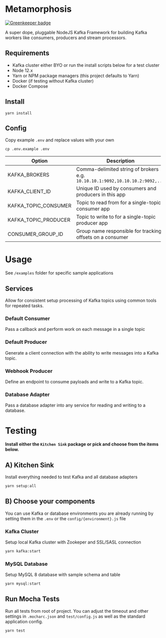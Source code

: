 # Metamorphosis

[![Greenkeeper badge](https://badges.greenkeeper.io/itcig/metamorphosis.svg)](https://greenkeeper.io/)

A super dope, pluggable NodeJS Kafka Framework for building Kafka workers like consumers, producers and stream processors.

## Requirements

-   Kafka cluster either BYO or run the install scripts below for a test cluster
-   Node 12.x
-   Yarn or NPM package managers (this project defaults to Yarn)
-   Docker (if testing without Kafka cluster)
-   Docker Compose

## Install

```
yarn install
```

## Config

Copy example `.env` and replace values with your own

```
cp .env.example .env
```

| Option               | Description                                                                  | Default                      |
| -------------------- | ---------------------------------------------------------------------------- | ---------------------------- |
| KAFKA_BROKERS        | Comma-delimited string of brokers e.g. `10.10.10.1:9092,10.10.10.2:9092,...` | localhost:9092               |
| KAFKA_CLIENT_ID      | Unique ID used by consumers and producers in this app                        | metamorphosis                |
| KAFKA_TOPIC_CONSUMER | Topic to read from for a single-topic consumer app                           | metamorphosis.test           |
| KAFKA_TOPIC_PRODUCER | Topic to write to for a single-topic producer app                            | metamorphosis.test           |
| CONSUMER_GROUP_ID    | Group name responsible for tracking offsets on a consumer                    | metamorphosis-consumer-group |

# Usage

See `/examples` folder for specific sample applications

## Services

Allow for consistent setup processing of Kafka topics using common tools for repeated tasks.

### Default Consumer

Pass a callback and perform work on each message in a single topic

### Default Producer

Generate a client connection with the ability to write messages into a Kafka topic.

### Webhook Producer

Define an endpoint to consume payloads and write to a Kafka topic.

### Database Adapter

Pass a database adapter into any service for reading and writing to a database.

# Testing

**Install either the `Kitchen Sink` package or pick and choose from the items below.**

## A) Kitchen Sink

Install everything needed to test Kafka and all database adapters

```sh
yarn setup:all
```

## B) Choose your components

You can use Kafka or database environments you are already running by setting them in the `.env` or the `config/{environment}.js` file

### Kafka Cluster

Setup local Kafka cluster with Zookeper and SSL/SASL connection

```sh
yarn kafka:start
```

### MySQL Database

Setup MySQL 8 database with sample schema and table

```sh
yarn mysql:start
```

## Run Mocha Tests

Run all tests from root of project. You can adjust the timeout and other settings in `.mocharc.json` and `test/config.js` as well as the standard application config.

```sh
yarn test
```
